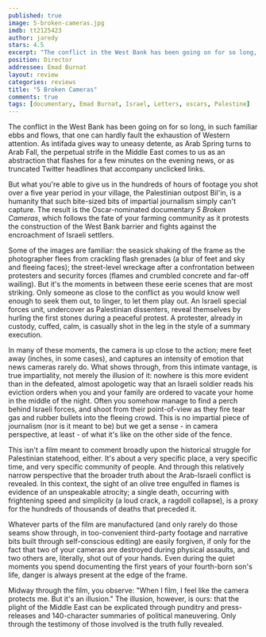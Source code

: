 ```yaml
---
published: true
image: 5-broken-cameras.jpg
imdb: tt2125423
author: jaredy
stars: 4.5
excerpt: "The conflict in the West Bank has been going on for so long, in such familiar ebbs and flows, that one can hardly fault the exhaustion of Western attention. As intifada gives way to uneasy d&eacute;tente, as Arab Spring turns to Arab Fall,&nbsp; the perpetual strife in the Middle East comes to us as an abstraction that flashes for a few minutes on the evening news, or as truncated Twitter headlines that accompany unclicked links."
position: Director
addressee: Emad Burnat
layout: review
categories: reviews
title: "5 Broken Cameras"
comments: true
tags: [documentary, Emad Burnat, Israel, Letters, oscars, Palestine]
---
```

The conflict in the West Bank has been going on for so long, in such familiar ebbs and flows, that one can hardly fault the exhaustion of Western attention. As intifada gives way to uneasy detente, as Arab Spring turns to Arab Fall,  the perpetual strife in the Middle East comes to us as an abstraction that flashes for a few minutes on the evening news, or as truncated Twitter headlines that accompany unclicked links. 

But what you're able to give us in the hundreds of hours of footage you shot over a five year period in your village, the Palestinian outpost Bil'in, is a humanity that such bite-sized bits of impartial journalism simply can't capture. The result is the Oscar-nominated documentary _5 Broken Cameras_, which follows the fate of your farming community as it protests the construction of the West Bank barrier and fights against the encroachment of Israeli settlers. 

Some of the images are familiar: the seasick shaking of the frame as the photographer flees from crackling flash grenades (a blur of feet and sky and fleeing faces); the street-level wreckage after a confrontation between protesters and security forces (flames and crumbled concrete and far-off wailing). But it's the moments in between these eerie scenes that are most striking. Only someone as close to the conflict as you would know well enough to seek them out, to linger, to let them play out. An Israeli special forces unit, undercover as Palestinian dissenters, reveal themselves by hurling the first stones during a peaceful protest. A protester, already in custody, cuffed, calm, is casually shot in the leg in the style of a summary execution. 

In many of these moments, the camera is up close to the action; mere feet away (inches, in some cases), and captures an intensity of emotion that news cameras rarely do. What shows through, from this intimate vantage, is true impartiality, not merely the illusion of it: nowhere is this more evident than in the defeated, almost apologetic way that an Israeli soldier reads his eviction orders when you and your family are ordered to vacate your home in the middle of the night. Often you somehow manage to find a perch behind Israeli forces, and shoot from their point-of-view as they fire tear gas and rubber bullets into the fleeing crowd. This is no impartial piece of journalism (nor is it meant to be) but we get a sense - in camera perspective, at least - of what it's like on the other side of the fence. 

This isn't a film meant to comment broadly upon the historical struggle for Palestinian statehood, either. It's about a very specific place, a very specific time, and very specific community of people. And through this relatively narrow perspective that the broader truth about the Arab-Israeli conflict is revealed. In this context, the sight of an olive tree engulfed in flames is evidence of an unspeakable atrocity; a single death, occurring with frightening speed and simplicity (a loud crack, a ragdoll collapse), is a proxy for the hundreds of thousands of deaths that preceded it. 

Whatever parts of the film are manufactured (and only rarely do those seams show through, in too-convenient third-party footage and narrative bits built through self-conscious editing) are easily forgiven, if only for the fact that two of your cameras are destroyed during physical assaults, and two others are, literally, shot out of your hands. Even during the quiet moments you spend documenting the first years of your fourth-born son's life, danger is always present at the edge of the frame.

Midway through the film, you observe: "When I film, I feel like the camera protects me. But it's an illusion." The illusion, however, is ours: that the plight of the Middle East can be explicated through punditry and press-releases and 140-character summaries of political maneuvering. Only through the testimony of those involved is the truth fully revealed.
